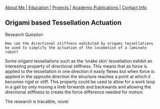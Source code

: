 [About Me |](/index.md) 
[ Education |](/edu.md)
[ Projects |](/projects.md)
[ Academic Publications |](/publications.md)
[ Contact Info](/contact.md)

## Origami based Tessellation Actuation 

Research Question
```
How can the directional stiffness exhibited by origami tessellations be used to simplify the actuation of the locomotion of a laminate robot?
```

Some origami tessellations such as the ‘snake skin’ tessellation exhibit an interesting property of directional stiffness. This means that as force is applied to the tessellation in one direction it easily flexes but when force is applied in the opposite direction the structure reaches a point at which it becomes rigid or stiff. This property could be used to allow for a work loop in a gait by only moving a limb forwards and backwards and allowing the directional stiffness to create the force difference needed for motion.


The research is tracatble, novel 
